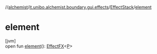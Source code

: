 //[alchemist](../../../index.md)/[it.unibo.alchemist.boundary.gui.effects](../index.md)/[EffectStack](index.md)/[element](element.md)

# element

[jvm]\
open fun [element](element.md)(): [EffectFX](../-effect-f-x/index.md)<[P](../../it.unibo.alchemist.boundary.monitor/-f-x-time-monitor/index.md)>
